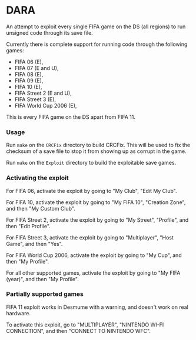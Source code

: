 DARA
====
An attempt to exploit every single FIFA game on the DS (all regions) to run unsigned code through its save file.

Currently there is complete support for running code through the following games:

- FIFA 06 (E),
- FIFA 07 (E and U),
- FIFA 08 (E),
- FIFA 09 (E),
- FIFA 10 (E),
- FIFA Street 2 (E and U),
- FIFA Street 3 (E),
- FIFA World Cup 2006 (E),

This is every FIFA game on the DS apart from FIFA 11.

### Usage

Run `make` on the `CRCFix` directory to build CRCFix. This will be used to fix the checksum of a save file to stop it from showing up as corrupt in the game.

Run `make` on the `Exploit` directory to build the exploitable save games.

### Activating the exploit

For FIFA 06, activate the exploit by going to "My Club", "Edit My Club".

For FIFA 10, activate the exploit by going to "My FIFA 10", "Creation Zone", and then "My Custom Club".

For FIFA Street 2, activate the exploit by going to "My Street", "Profile", and then "Edit Profile".

For FIFA Street 3, activate the exploit by going to "Multiplayer", "Host Game", and then "Yes".

For FIFA World Cup 2006, activate the exploit by going to "My Cup", and then "My Profile".

For all other supported games, activate the exploit by going to "My FIFA (year)", and then "My Profile".

### Partially supported games

FIFA 11 exploit works in Desmume with a warning, and doesn't work on real hardware.

To activate this exploit, go to "MULTIPLAYER", "NINTENDO WI-FI CONNECTION", and then "CONNECT TO NINTENDO WFC".
